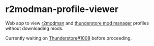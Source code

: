 # r2modman-profile-viewer

Web app to view [r2modman](https://thunderstore.io/c/lethal-company/p/ebkr/r2modman/) and [thunderstore mod manager](https://www.overwolf.com/oneapp/Thunderstore-Thunderstore_Mod_Manager) profiles without downloading mods.

Currently waiting on [Thunderstore#1008](https://github.com/thunderstore-io/Thunderstore/issues/1008) before proceeding.

<!-- https://06000208.github.io/r2modman-profile-viewer/ -->
